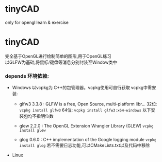 # tinyCAD
only for  opengl learn &amp; exercise

# tinyCAD
完全基于OpenGL进行绘制简单的图形,用于OpenGL练习  
以GLFW为基础,将鼠标/键盘等消息分别封装至Window类中  

### depends 环境依赖:
- Windows
  以vcpkg为 C++的包管理器。vcpkg使用可自行获取
  vcpkg中需安装:
  - glfw3 3.3.8 : GLFW is a free, Open Source, multi-platform libr...
    32位: `vcpkg install glfw3`
    64位: `vcpkg install glfw3:x64-windows`
    以下安装包均不指明位数

  - glew 2.2.0  : The OpenGL Extension Wrangler Library (GLEW)
    `vcpkg install glew`

  - glog 0.6.0  : C++ implementation of the Google logging module
    `vcpkg install glog`
    若不需要日志功能,可以CMakeLists.txt以及代码中移除

- Linux